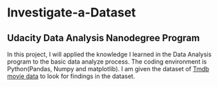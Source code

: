 # Investigate-a-Dataset
## Udacity Data Analysis Nanodegree Program
In this project, I will applied the knowledge I learned in the Data Analysis program to the basic data analyze process. The coding environment is Python(Pandas, Numpy and matplotlib). I am given the dataset of [Tmdb movie data](https://www.google.com/url?q=https://d17h27t6h515a5.cloudfront.net/topher/2017/October/59dd1c4c_tmdb-movies/tmdb-movies.csv&sa=D&ust=1532469042115000) to look for findings in the dataset.
